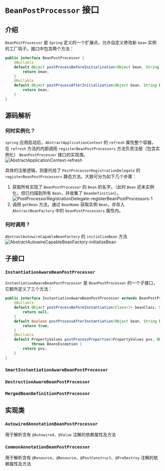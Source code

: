# `BeanPostProcessor` 接口

## 介绍
`BeanPostProcessor` 是 `Spring` 定义的一个扩展点，允许自定义修改新 `bean` 实例的工厂钩子。接口中包含两个方法：
```java
public interface BeanPostProcessor {
	@Nullable
	default Object postProcessBeforeInitialization(Object bean, String beanName) throws BeansException {
		return bean;
	}
	@Nullable
	default Object postProcessAfterInitialization(Object bean, String beanName) throws BeansException {
		return bean;
	}
}
```

## 源码解析
### 何时实例化？
`spring` 应用启动后，`AbstractApplicationContext` 的 `refresh` 属性整个容器，在 `refresh` 方法的内部调用 `registerBeanPostProcessors` 方法负责注册（包含实例化） `BeanPostProcessor` 接口的实现类。
![AbstractApplicationContext-refresh](/spring/AbstractApplicationContext-refresh.png)

具体的注册逻辑，则委托给了 `PostProcessorRegistrationDelegate` 的 `registerBeanPostProcessors` 静态方法。大致可分为如下几个步骤：
1. 获取所有实现了 `BeanPostProcessor` 的 `Bean` 的名字。（此时 `Bean` 还未实例化，但已扫描到所有 `Bean`，并收集了 `BeanDefinition`）。
   ![PostProcessorRegistrationDelegate-registerBeanPostProcessors-1](/spring/PostProcessorRegistrationDelegate-registerBeanPostProcessors-1.png)
2. 调用 `getBean` 方法，通过 `BeanName` 获取实例 `Bean`，并存入 `AbstractBeanFactory` 中的 `beanPostProcessors` 属性内。

### 何时调用？
`AbstractAutowireCapableBeanFactory` 的 `initializeBean` 方法
![AbstractAutowireCapableBeanFactory-initializeBean](/spring/AbstractAutowireCapableBeanFactory-initializeBean.png)

## 子接口
### `InstantiationAwareBeanPostProcessor`
`InstantiationAwareBeanPostProcessor` 是 `BeanPostProcessor` 的一个子接口，它额外定义了三个方法：
```java
public interface InstantiationAwareBeanPostProcessor extends BeanPostProcessor {
	@Nullable
	default Object postProcessBeforeInstantiation(Class<?> beanClass, String beanName) throws BeansException {
		return null;
	}
	default boolean postProcessAfterInstantiation(Object bean, String beanName) throws BeansException {
		return true;
	}
	@Nullable
	default PropertyValues postProcessProperties(PropertyValues pvs, Object bean, String beanName)
			throws BeansException {
		return pvs;
	}
}
```
### `SmartInstantiationAwareBeanPostProcessor`
### `DestructionAwareBeanPostProcessor`
### `MergedBeanDefinitionPostProcessor`



## 实现类 
### `AutowiredAnnotationBeanPostProcessor`
用于解析含有 `@Autowired`、`@Value` 注解的依赖属性及方法

### `CommonAnnotationBeanPostProcessor`
用于解析含有 `@Resource`、`@Resource`、`@PostConstruct`、`@PreDestroy` 注解的依赖属性及方法
